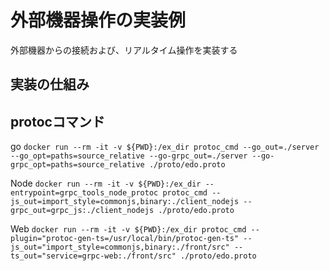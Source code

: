 # 外部機器操作の実装例
外部機器からの接続および、リアルタイム操作を実装する

## 実装の仕組み


## protocコマンド
go
`docker run --rm -it -v ${PWD}:/ex_dir protoc_cmd --go_out=./server --go_opt=paths=source_relative --go-grpc_out=./server --go-grpc_opt=paths=source_relative ./proto/edo.proto`

Node
`docker run --rm -it -v ${PWD}:/ex_dir --entrypoint=grpc_tools_node_protoc protoc_cmd --js_out=import_style=commonjs,binary:./client_nodejs --grpc_out=grpc_js:./client_nodejs ./proto/edo.proto`


Web
`docker run --rm -it -v ${PWD}:/ex_dir protoc_cmd --plugin="protoc-gen-ts=/usr/local/bin/protoc-gen-ts" --js_out="import_style=commonjs,binary:./front/src" --ts_out="service=grpc-web:./front/src" ./proto/edo.proto `